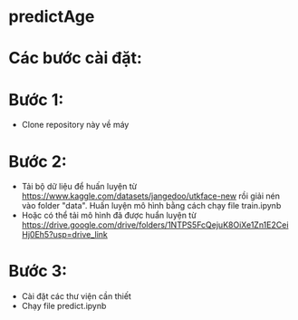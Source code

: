 # predictAge
# Các bước cài đặt:
# Bước 1:
- Clone repository này về máy
# Bước 2:
- Tải bộ dữ liệu để huấn luyện từ https://www.kaggle.com/datasets/jangedoo/utkface-new rồi giải nén vào folder "data". Huấn luyện mô hình bằng cách chạy file train.ipynb 
- Hoặc có thể tải mô hình đã được huẩn luyện từ https://drive.google.com/drive/folders/1NTPS5FcQejuK8OiXe1Zn1E2CeiHj0Eh5?usp=drive_link
# Bước 3:
- Cài đặt các thư viện cần thiết
- Chạy file predict.ipynb


